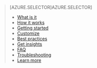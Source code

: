 > [AZURE.SELECTOR]AZURE.SELECTOR]
> 
> * [What is it](../articles/active-directory/active-directory-passwords.md)
> * [How it works](../articles/active-directory/active-directory-passwords-how-it-works.md)
> * [Getting started](../articles/active-directory/active-directory-passwords-getting-started.md)
> * [Customize](../articles/active-directory/active-directory-passwords-customize.md)
> * [Best practices](../articles/active-directory/active-directory-passwords-best-practices.md)
> * [Get insights](../articles/active-directory/active-directory-passwords-get-insights.md)
> * [FAQ](../articles/active-directory/active-directory-passwords-faq.md)
> * [Troubleshooting](../articles/active-directory/active-directory-passwords-troubleshoot.md)
> * [Learn more](../articles/active-directory/active-directory-passwords-learn-more.md)
> 
> 
